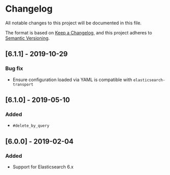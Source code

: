 # Changelog
All notable changes to this project will be documented in this file.

The format is based on [Keep a Changelog](https://keepachangelog.com/en/1.0.0/),
and this project adheres to [Semantic Versioning](https://semver.org/spec/v2.0.0.html).

## [6.1.1] - 2019-10-29
### Bug fix
  - Ensure configuration loaded via YAML is compatible with `elasticsearch-transport`

## [6.1.0] - 2019-05-10
### Added
  - `#delete_by_query`

## [6.0.0] - 2019-02-04
### Added
  - Support for Elasticsearch 6.x
